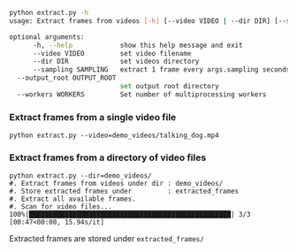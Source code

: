 
~~~bash
python extract.py -h
usage: Extract frames from videos [-h] [--video VIDEO | --dir DIR] [--sampling SAMPLING]                                       [--output_root OUTPUT_ROOT] [--workers WORKERS]

optional arguments:
      -h, --help            show this help message and exit
      --video VIDEO         set video filename
      --dir DIR             set videos directory
      --sampling SAMPLING   extract 1 frame every args.sampling seconds                                                 (default: extract all frames)
  --output_root OUTPUT_ROOT
                            set output root directory
  --workers WORKERS         Set number of multiprocessing workers
~~~



### Extract frames from a single video file

~~~
python extract.py --video=demo_videos/talking_dog.mp4
~~~



### Extract frames from a directory of video files

~~~
python extract.py --dir=demo_videos/
#. Extract frames from videos under dir : demo_videos/
#. Store extracted frames under         : extracted_frames
#. Extract all available frames.
#. Scan for video files...
100%|███████████████████████████████████████████████████| 3/3 [00:47<00:00, 15.94s/it]
~~~

Extracted frames are stored under `extracted_frames/`

